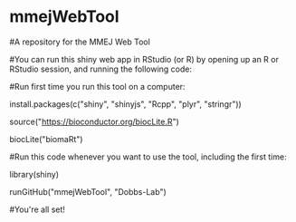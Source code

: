 # mmejWebTool

#A repository for the MMEJ Web Tool

#You can run this shiny web app in RStudio (or R) by opening up an R or RStudio session, and running the following code:


#Run first time you run this tool on a computer:

install.packages(c("shiny", "shinyjs", "Rcpp", "plyr", "stringr"))

source("https://bioconductor.org/biocLite.R")

biocLite("biomaRt")



#Run this code whenever you want to use the tool, including the first time:

library(shiny)

runGitHub("mmejWebTool", "Dobbs-Lab")


#You're all set!
